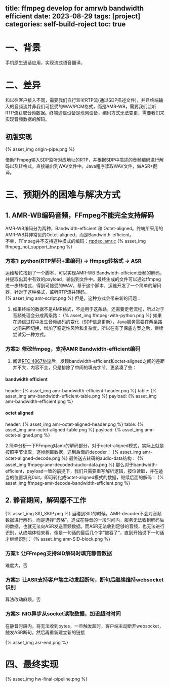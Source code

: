 title: ffmpeg develop for amrwb bandwidth efficient
date: 2023-08-29
tags: [project]
categories: self-build-roject
toc: true
---

# 一、背景  

手机原生通话应用，实现流式语音翻译。

# 二、差异   

和以往客户接入不同，需要我们自行监听RTP流(通过SDP描述文件)，并且终端输入的音频流并非我们可接受的WAV/PCM格式，而是AMR-WB，需要我们监听RTP流获取音频数据。终端通信设备是现网设备，编码方式无法变更，需要我们来实现音频数据的解码。

## 初版实现

{% asset_img origin-pipe.png %}

借助FFmpeg输入SDP监听对应地址的RTP，并根据SDP中描述的音频编码进行解码以及转格式，直接输出到WAV文件中。Java程序读取WAV文件，做ASR+翻译。

# 三、预期外的困难与解决方式

## 1. AMR-WB编码音频，FFmpeg不能完全支持解码

AMR-WB编码分为两种，Bandwidth-efficient 和 Octet-aligned。终端所采用的AMR-WB并非常见的Octet-aligned，而是Bandwidth-efficient。    
不幸，FFmpeg并不支持这种模式的编码：[rtpdec_amr.c](https://github.com/FFmpeg/FFmpeg/blob/master/libavformat/rtpdec_amr.c#L175)
{% asset_img ffmpeg_not_support_bw.png %}

### 方案1: python(RTP解码+重编码) -> ffmpeg转格式 -> ASR
运维帮忙找到了一个脚本，可以实现AMR-WB Bandwidth-efficient音频的解码，并提取出其中有效的payload，输出到文件中。最终生成的文件可以通过ffmpeg进一步转格式，得到可接受的WAV。基于这个脚本，运维开发了一个简单的解码器，针对于这种格式，监听RTP流并转码。    
{% asset_img amr-script.png %}
但是，这种方式会带来新的问题：    
1. 如果终端的数据不是AMR格式，不适用于这条路，还需要走老流程，所以对于音频处理会分成两条路：
{% asset_img ffmpeg-with-python.png %}
如果在通信过程中发生音频编码的变化（SDP信息更新），Java服务需要在两条路之间来回切换，增加了稳定性风险和复杂度。所以在有了保底方案之后，继续尝试另一种方式。

### 方案2: 修改ffmpeg，支持AMR Bandwidth-efficient编码
1. 阅读[RFC 4867协议](https://datatracker.ietf.org/doc/html/rfc4867#page-17)后，发现bandwidth-efficient和octet-aligned之间的差距并不大，内容不变，只是排除了中间的填充字节，更紧凑了些：
#### bandwidth efficient
header:
{% asset_img amr-bandwidth-efficient-header.png %}
table:
{% asset_img amr-bandwidth-efficient-table.png %}
payload:
{% asset_img amr-bandwidth-efficient.png %}
#### octet aligned
header:
{% asset_img amr-octet-aligned-header.png %}
table:
{% asset_img amr-octet-aligned-table.png %}
payload:
{% asset_img amr-octet-aligned.png %}

2.简单分析一下FFmpeg对amr的解码部分，对于octet-aligned模式，实际上就是按照字节读取，逐帧剥离数据，送到后面的decoder：
{% asset_img amr-octet-aligned-decode.png %}
最终送去转码的audio-data结构：
{% asset_img ffmpeg-amr-decoded-audio-data.png %}
那么对于bandwidth-efficient，payload一致的前提下，我们只需要重写解析逻辑，按位读取，并在适当的位置填充0bit，即可转化成octet-aligned模式的数据，继续后面的解码：
{% asset_img ffmpeg-amr-decode-bandwidth-efficient.png %}

## 2. 静音期间，解码器不工作   

{% asset_img SID_SKIP.png %}
当碰到SID的时候，AMR-decoder不会对音频数据进行解码，而是选择“忽略”。造成在静音的一段时间内，服务无法收到解码后的数据，也就无法向ASR发送音频数据。而ASR无法收到足够的音频，也无法进行识别，从终端体验来看，像是一句话的最后几个字“被吞了”，直到开始说下一句话才继续识别：
{% asset_img amr-SID-block.png %}

### 方案1: 让FFmpeg支持SID解码时填充静音数据   

难度大，否    

### 方案2: 让ASR支持客户端主动发起断句，断句后继续维持websocket识别   

算法改动麻烦，否
   
### 方案3: NIO异步从socket读取数据，加设超时时间  

在静音时段内，将无法收到bytes，一旦触发超时，客户端主动断开websocket，触发ASR断句，然后再重新建立新的链接   

{% asset_img asr-end.png %}

# 四、最终实现

{% asset_img hw-final-pipeline.png %}

